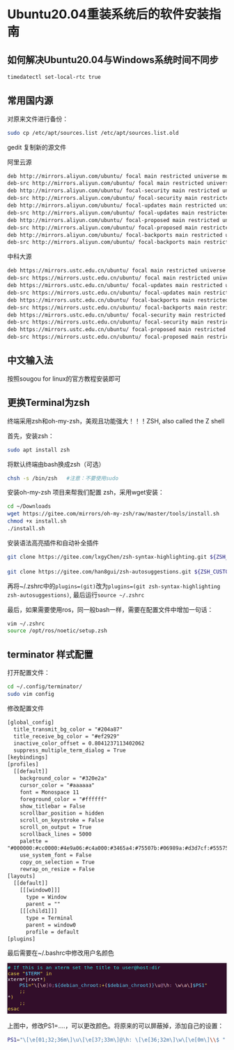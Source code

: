 # Ubuntu20.04重装系统后的软件安装指南

## 如何解决Ubuntu20.04与Windows系统时间不同步

```bash
timedatectl set-local-rtc true
```

## 常用国内源

对原来文件进行备份：

```bash
sudo cp /etc/apt/sources.list /etc/apt/sources.list.old
```

gedit 复制新的源文件

阿里云源

```bash
deb http://mirrors.aliyun.com/ubuntu/ focal main restricted universe multiverse
deb-src http://mirrors.aliyun.com/ubuntu/ focal main restricted universe multiverse
deb http://mirrors.aliyun.com/ubuntu/ focal-security main restricted universe multiverse
deb-src http://mirrors.aliyun.com/ubuntu/ focal-security main restricted universe multiverse
deb http://mirrors.aliyun.com/ubuntu/ focal-updates main restricted universe multiverse
deb-src http://mirrors.aliyun.com/ubuntu/ focal-updates main restricted universe multiverse
deb http://mirrors.aliyun.com/ubuntu/ focal-proposed main restricted universe multiverse
deb-src http://mirrors.aliyun.com/ubuntu/ focal-proposed main restricted universe multiverse
deb http://mirrors.aliyun.com/ubuntu/ focal-backports main restricted universe multiverse
deb-src http://mirrors.aliyun.com/ubuntu/ focal-backports main restricted universe multiverse
```

中科大源

```bash
deb https://mirrors.ustc.edu.cn/ubuntu/ focal main restricted universe multiverse
deb-src https://mirrors.ustc.edu.cn/ubuntu/ focal main restricted universe multiverse
deb https://mirrors.ustc.edu.cn/ubuntu/ focal-updates main restricted universe multiverse
deb-src https://mirrors.ustc.edu.cn/ubuntu/ focal-updates main restricted universe multiverse
deb https://mirrors.ustc.edu.cn/ubuntu/ focal-backports main restricted universe multiverse
deb-src https://mirrors.ustc.edu.cn/ubuntu/ focal-backports main restricted universe multiverse
deb https://mirrors.ustc.edu.cn/ubuntu/ focal-security main restricted universe multiverse
deb-src https://mirrors.ustc.edu.cn/ubuntu/ focal-security main restricted universe multiverse
deb https://mirrors.ustc.edu.cn/ubuntu/ focal-proposed main restricted universe multiverse
deb-src https://mirrors.ustc.edu.cn/ubuntu/ focal-proposed main restricted universe multiverse
```

## 中文输入法

按照sougou for linux的官方教程安装即可

## 更换Terminal为zsh

终端采用zsh和oh-my-zsh，美观且功能强大！！！ZSH, also called the Z shell

首先，安装zsh：

```bash
sudo apt install zsh
```

将默认终端由bash换成zsh（可选）

```bash
chsh -s /bin/zsh   #注意：不要使用sudo
```

安装oh-my-zsh 项目来帮我们配置 zsh，采用wget安装：

 ```bash
cd ~/Downloads
wget https://gitee.com/mirrors/oh-my-zsh/raw/master/tools/install.sh
chmod +x install.sh
./install.sh
 ```

安装语法高亮插件和自动补全插件

```bash
git clone https://gitee.com/lxgyChen/zsh-syntax-highlighting.git ${ZSH_CUSTOM:-~/.oh-my-zsh/custom}/plugins/zsh-syntax-highlighting

git clone https://gitee.com/han8gui/zsh-autosuggestions.git ${ZSH_CUSTOM:-~/.oh-my-zsh/custom}/plugins/zsh-autosuggestions
```

再将~/.zshrc中的`plugins=(git)`改为`plugins=(git zsh-syntax-highlighting zsh-autosuggestions)`, 最后运行`source ~/.zshrc`

最后，如果需要使用ros，同一般bash一样，需要在配置文件中增加一句话：

```bash
vim ~/.zshrc
source /opt/ros/noetic/setup.zsh
```

## terminator 样式配置

打开配置文件：

```bash
cd ~/.config/terminator/ 
sudo vim config
```

修改配置文件

```
[global_config]
  title_transmit_bg_color = "#204a87"
  title_receive_bg_color = "#ef2929"
  inactive_color_offset = 0.8041237113402062
  suppress_multiple_term_dialog = True
[keybindings]
[profiles]
  [[default]]
    background_color = "#320e2a"
    cursor_color = "#aaaaaa"
    font = Monospace 11
    foreground_color = "#ffffff"
    show_titlebar = False
    scrollbar_position = hidden
    scroll_on_keystroke = False
    scroll_on_output = True
    scrollback_lines = 5000
    palette = "#000000:#cc0000:#4e9a06:#c4a000:#3465a4:#75507b:#06989a:#d3d7cf:#555753:#ef2929:#8ae234:#fce94f:#729fcf:#ad7fa8:#34e2e2:#eeeeec"
    use_system_font = False
    copy_on_selection = True
    rewrap_on_resize = False
[layouts]
  [[default]]
    [[[window0]]]
      type = Window
      parent = ""
    [[[child1]]]
      type = Terminal
      parent = window0
      profile = default
[plugins]
```

最后需要在~/.bashrc中修改用户名颜色

  ![vim_bashrc.png](./Pictures/vim_bashrc.png)

上图中，修改PS1=....，可以更改颜色。将原来的可以屏蔽掉，添加自己的设置：

```bash
PS1="\[\e[01;32;36m\]\u\[\e[37;33m\]@\h: \[\e[36;32m\]\w\[\e[0m\]\\$ "
```